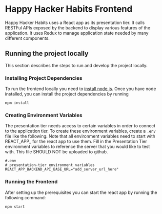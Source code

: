 # Happy Hacker Habits Frontend
Happy Hacker Habits uses a React app as its presentation tier. It calls RESTFul APIs exposed by the backend
to display various features of the application. It uses Redux to manage application state needed by many 
different components. 

## Running the project locally
This section describes the steps to run and develop the project locally. 

### Installing Project Dependencies
To run the frontend locally you need to [install node.js](https://nodejs.org/en/download). 
Once you have node installed, you can install the project dependencies by running

```
npm install
```

### Creating Environment Variables  
The presentation tier needs access to certain variables in order to connect to the application tier. 
To create these environment variables, create a `.env` file like the following. Note that all 
environment variables need to start with REACT_APP_ for the react app to use them.
Fill in the Presentation Tier environment variables to reference the server that you would like to test with. 
This file SHOULD NOT be uploaded to github.

```
#.env
# presentation-tier environment variables
REACT_APP_BACKEND_API_BASE_URL="add_server_url_here"
```

### Running the Frontend
After setting up the prerequisites you can start the react app by running the following command:

```
npm start
```